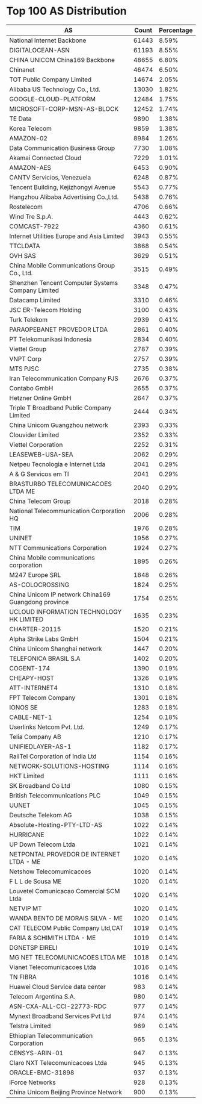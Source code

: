 # Top 100 AS Distribution
| AS | Count | Percentage |
|----|----|----|
| National Internet Backbone | 61443 | 8.59% |
| DIGITALOCEAN-ASN | 61193 | 8.55% |
| CHINA UNICOM China169 Backbone | 48655 | 6.80% |
| Chinanet | 46474 | 6.50% |
| TOT Public Company Limited | 14674 | 2.05% |
| Alibaba US Technology Co., Ltd. | 13030 | 1.82% |
| GOOGLE-CLOUD-PLATFORM | 12484 | 1.75% |
| MICROSOFT-CORP-MSN-AS-BLOCK | 12452 | 1.74% |
| TE Data | 9890 | 1.38% |
| Korea Telecom | 9859 | 1.38% |
| AMAZON-02 | 8984 | 1.26% |
| Data Communication Business Group | 7730 | 1.08% |
| Akamai Connected Cloud | 7229 | 1.01% |
| AMAZON-AES | 6453 | 0.90% |
| CANTV Servicios, Venezuela | 6248 | 0.87% |
| Tencent Building, Kejizhongyi Avenue | 5543 | 0.77% |
| Hangzhou Alibaba Advertising Co.,Ltd. | 5438 | 0.76% |
| Rostelecom | 4706 | 0.66% |
| Wind Tre S.p.A. | 4443 | 0.62% |
| COMCAST-7922 | 4360 | 0.61% |
| Internet Utilities Europe and Asia Limited | 3943 | 0.55% |
| TTCLDATA | 3868 | 0.54% |
| OVH SAS | 3629 | 0.51% |
| China Mobile Communications Group Co., Ltd. | 3515 | 0.49% |
| Shenzhen Tencent Computer Systems Company Limited | 3348 | 0.47% |
| Datacamp Limited | 3310 | 0.46% |
| JSC ER-Telecom Holding | 3100 | 0.43% |
| Turk Telekom | 2939 | 0.41% |
| PARAOPEBANET PROVEDOR LTDA | 2861 | 0.40% |
| PT Telekomunikasi Indonesia | 2834 | 0.40% |
| Viettel Group | 2787 | 0.39% |
| VNPT Corp | 2757 | 0.39% |
| MTS PJSC | 2735 | 0.38% |
| Iran Telecommunication Company PJS | 2676 | 0.37% |
| Contabo GmbH | 2655 | 0.37% |
| Hetzner Online GmbH | 2647 | 0.37% |
| Triple T Broadband Public Company Limited | 2444 | 0.34% |
| China Unicom Guangzhou network | 2393 | 0.33% |
| Clouvider Limited | 2352 | 0.33% |
| Viettel Corporation | 2252 | 0.31% |
| LEASEWEB-USA-SEA | 2062 | 0.29% |
| Netpeu Tecnologia e Internet Ltda | 2041 | 0.29% |
| A & G Servicos em TI | 2041 | 0.29% |
| BRASTURBO TELECOMUNICACOES LTDA ME | 2040 | 0.29% |
| China Telecom Group | 2018 | 0.28% |
| National Telecommunication Corporation HQ | 2006 | 0.28% |
| TIM | 1976 | 0.28% |
| UNINET | 1956 | 0.27% |
| NTT Communications Corporation | 1924 | 0.27% |
| China Mobile communications corporation | 1895 | 0.26% |
| M247 Europe SRL | 1848 | 0.26% |
| AS-COLOCROSSING | 1824 | 0.25% |
| China Unicom IP network China169 Guangdong province | 1754 | 0.25% |
| UCLOUD INFORMATION TECHNOLOGY HK LIMITED | 1635 | 0.23% |
| CHARTER-20115 | 1520 | 0.21% |
| Alpha Strike Labs GmbH | 1504 | 0.21% |
| China Unicom Shanghai network | 1447 | 0.20% |
| TELEFONICA BRASIL S.A | 1402 | 0.20% |
| COGENT-174 | 1390 | 0.19% |
| CHEAPY-HOST | 1326 | 0.19% |
| ATT-INTERNET4 | 1310 | 0.18% |
| FPT Telecom Company | 1301 | 0.18% |
| IONOS SE | 1283 | 0.18% |
| CABLE-NET-1 | 1254 | 0.18% |
| Userlinks Netcom Pvt. Ltd. | 1249 | 0.17% |
| Telia Company AB | 1210 | 0.17% |
| UNIFIEDLAYER-AS-1 | 1182 | 0.17% |
| RailTel Corporation of India Ltd | 1154 | 0.16% |
| NETWORK-SOLUTIONS-HOSTING | 1114 | 0.16% |
| HKT Limited | 1111 | 0.16% |
| SK Broadband Co Ltd | 1080 | 0.15% |
| British Telecommunications PLC | 1049 | 0.15% |
| UUNET | 1045 | 0.15% |
| Deutsche Telekom AG | 1038 | 0.15% |
| Absolute-Hosting-PTY-LTD-AS | 1022 | 0.14% |
| HURRICANE | 1022 | 0.14% |
| UP Down Telecom Ltda | 1021 | 0.14% |
| NETPONTAL PROVEDOR DE INTERNET LTDA - ME | 1020 | 0.14% |
| Netshow Telecomumicacoes | 1020 | 0.14% |
| F L L de Sousa ME | 1020 | 0.14% |
| Louvetel Comunicacao Comercial SCM Ltda | 1020 | 0.14% |
| NETVIP MT | 1020 | 0.14% |
| WANDA BENTO DE MORAIS SILVA - ME | 1020 | 0.14% |
| CAT TELECOM Public Company Ltd,CAT | 1019 | 0.14% |
| FARIA & SCHIMITH LTDA - ME | 1019 | 0.14% |
| DGNETSP EIRELI | 1019 | 0.14% |
| MG NET TELECOMUNICACOES LTDA ME | 1018 | 0.14% |
| Vianet Telecomunicacoes Ltda | 1016 | 0.14% |
| TN FIBRA | 1016 | 0.14% |
| Huawei Cloud Service data center | 983 | 0.14% |
| Telecom Argentina S.A. | 980 | 0.14% |
| ASN-CXA-ALL-CCI-22773-RDC | 977 | 0.14% |
| Mynext Broadband Services Pvt Ltd | 974 | 0.14% |
| Telstra Limited | 969 | 0.14% |
| Ethiopian Telecommunication Corporation | 965 | 0.13% |
| CENSYS-ARIN-01 | 947 | 0.13% |
| Claro NXT Telecomunicacoes Ltda | 945 | 0.13% |
| ORACLE-BMC-31898 | 937 | 0.13% |
| iForce Networks | 928 | 0.13% |
| China Unicom Beijing Province Network | 900 | 0.13% |

